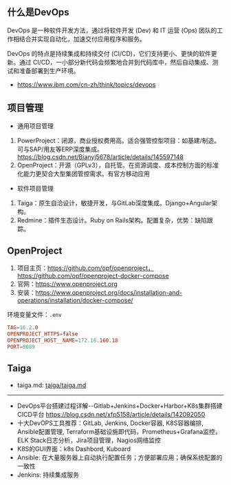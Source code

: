 ## 什么是DevOps

DevOps 是一种软件开发方法，通过将软件开发 (Dev) 和 IT 运营 (Ops) 团队的工作相结合并实现自动化，加速交付应用程序和服务。

DevOps 的特点是持续集成和持续交付 (CI/CD)，它们支持更小、更快的软件更新。通过 CI/CD，一小部分新代码会频繁地合并到代码库中，然后自动集成、测试和准备部署到生产环境。

- https://www.ibm.com/cn-zh/think/topics/devops


## 项目管理

- 通用项目管理
1. PowerProject：闭源，商业授权费用高。适合强管控型项目：如基建/制造。可与SAP/用友等ERP深度集成。https://blog.csdn.net/Bianyj5678/article/details/145597148
2. OpenProject：开源（GPLv3），自托管。在资源调度、成本控制方面的标准化能力更契合大型集团管控需求。有官方移动应用

- 软件项目管理
1. Taiga：原生自洽设计，敏捷开发，与GitLab深度集成。Django+Angular架构。
2. Redmine：插件生态设计。Ruby on Rails架构。配置复杂，优势：缺陷跟踪。


## OpenProject

1. 项目主页：https://github.com/opf/openproject，https://github.com/opf/openproject-docker-compose
2. 官网：https://www.openproject.org
3. 安装：https://www.openproject.org/docs/installation-and-operations/installation/docker-compose/

环境变量文件：`.env` 
```conf
TAG=16.2.0
OPENPROJECT_HTTPS=false
OPENPROJECT_HOST__NAME=172.16.160.18
PORT=8089
```

## Taiga

- taiga.md: [taiga/taiga.md](taiga/taiga.md)

------------

- DevOps平台搭建过程详解--Gitlab+Jenkins+Docker+Harbor+K8s集群搭建CICD平台 https://blog.csdn.net/xfp5158/article/details/142092050
- 十大DevOPS工具推荐：GitLab, Jenkins, Docker容器, K8S容器编排, Ansible配置管理, Terraform基础设施即代码，Prometheus+Grafana监控，ELK Stack日志分析，Jira项目管理，Nagios网络监控
- K8S的GUI界面：k8s Dashbord, Kuboard
- Ansible: 在大量服务器上自动执行配置任务；方便部署应用；确保系统配置的一致性
- Jenkins: 持续集成服务
